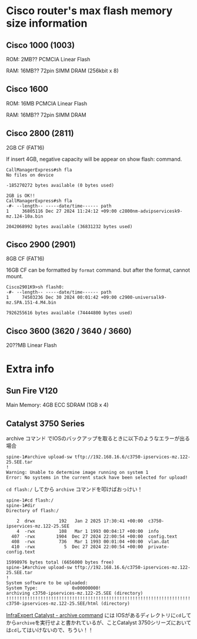 # Cisco router's max flash memory size information

## Cisco 1000 (1003)
ROM: 2MB?? PCMCIA Linear Flash

RAM: 16MB?? 72pin SIMM DRAM (256kbit x 8)

## Cisco 1600
ROM: 16MB PCMCIA Linear Flash

RAM: 16MB?? 72pin SIMM DRAM

## Cisco 2800 (2811)
2GB CF (FAT16)

If insert 4GB, negative capacity will be appear on show flash: command.
```
CallManagerExpress#sh fla
No files on device

-185270272 bytes available (0 bytes used)

2GB is OK!!
CallManagerExpress#sh fla
-#- --length-- -----date/time------ path
1     36805116 Dec 27 2024 11:24:12 +09:00 c2800nm-advipservicesk9-mz.124-10a.bin

2042068992 bytes available (36831232 bytes used)
```

## Cisco 2900 (2901)
8GB CF (FAT16)

16GB CF can be formatted by `format` command. but after the format, cannot mount.
```
Cisco2901K9>sh flash0:
-#- --length-- -----date/time------ path
1     74503236 Dec 30 2024 00:01:42 +09:00 c2900-universalk9-mz.SPA.151-4.M4.bin

7926255616 bytes available (74444800 bytes used)
```

## Cisco 3600 (3620 / 3640 / 3660)
20??MB Linear Flash

# Extra info
## Sun Fire V120
Main Memory: 4GB ECC SDRAM (1GB x 4)

## Catalyst 3750 Series
archive コマンド でIOSのバックアップを取るときに以下のようなエラーが出る場合
```
spine-1#archive upload-sw tftp://192.168.16.6/c3750-ipservices-mz.122-25.SEE.tar
!
Warning: Unable to determine image running on system 1
Error: No systems in the current stack have been selected for upload!
```
`cd flash:/` してから `archive` コマンドを叩けばおっけい！
```
spine-1#cd flash:/
spine-1#dir
Directory of flash:/

    2  drwx         192   Jan 2 2025 17:30:41 +00:00  c3750-ipservices-mz.122-25.SEE
    4  -rwx         108   Mar 1 1993 00:04:17 +00:00  info
  407  -rwx        1904  Dec 27 2024 22:00:54 +00:00  config.text
  408  -rwx         736   Mar 1 1993 00:01:04 +00:00  vlan.dat
  410  -rwx           5  Dec 27 2024 22:00:54 +00:00  private-config.text

15998976 bytes total (6656000 bytes free)
spine-1#archive upload-sw tftp://192.168.16.6/c3750-ipservices-mz.122-25.SEE.tar
!
System software to be uploaded:
System Type:             0x00000000!
archiving c3750-ipservices-mz.122-25.SEE (directory)
!!!!!!!!!!!!!!!!!!!!!!!!!!!!!!!!!!!!!!!!!!!!!!!!!!!!!!!!!!!!!!!!!!!!!!!!!!!!!!!!!!!!!!!!!!!!!!!!!!!!!!!!!!!!!!!!!!!!!!!!archiving c3750-ipservices-mz.122-25.SEE/html (directory)
```

[InfraExpert Catalyst - archive command](https://www.infraexpert.com/study/ciscoios15.html) には IOSがあるディレクトリに`cd`してから`archive`を実行せよと書かれているが、ことCatalyst 3750シリーズにおいては`cd`してはいけないので、ちうい！！
